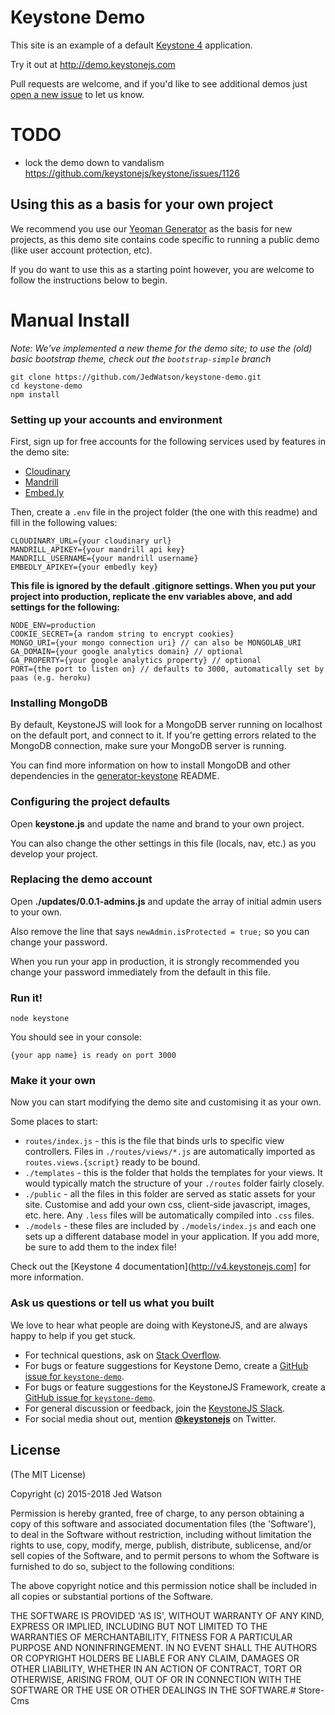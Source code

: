 Keystone Demo
=============

This site is an example of a default [Keystone 4](http://keystonejs.com) application.

Try it out at http://demo.keystonejs.com

Pull requests are welcome, and if you'd like to see additional demos just [open a new issue](https://github.com/keystonejs/keystone-demo/issues/new) to let us know.

# TODO

* lock the demo down to vandalism https://github.com/keystonejs/keystone/issues/1126

## Using this as a basis for your own project

We recommend you use our [Yeoman Generator](https://github.com/JedWatson/generator-keystone) as the basis for new projects, as this demo site contains code specific to running a public demo (like user account protection, etc).

If you do want to use this as a starting point however, you are welcome to follow the instructions below to begin.

# Manual Install

*Note: We've implemented a new theme for the demo site; to use the (old) basic bootstrap theme, check out the `bootstrap-simple` branch*

    git clone https://github.com/JedWatson/keystone-demo.git
    cd keystone-demo
    npm install

### Setting up your accounts and environment

First, sign up for free accounts for the following services used by features in the demo site:

*   [Cloudinary](https://cloudinary.com/)
*   [Mandrill](https://www.mandrill.com/)
*   [Embed.ly](https://embed.ly/)

Then, create a `.env` file in the project folder (the one with this readme) and fill in the following values:

    CLOUDINARY_URL={your cloudinary url}
    MANDRILL_APIKEY={your mandrill api key}
    MANDRILL_USERNAME={your mandrill username}
    EMBEDLY_APIKEY={your embedly key}

**This file is ignored by the default .gitignore settings. When you put your project into production, replicate the env variables above, and add settings for the following:**

    NODE_ENV=production
    COOKIE_SECRET={a random string to encrypt cookies}
    MONGO_URI={your mongo connection uri} // can also be MONGOLAB_URI
    GA_DOMAIN={your google analytics domain} // optional
    GA_PROPERTY={your google analytics property} // optional
    PORT={the port to listen on} // defaults to 3000, automatically set by paas (e.g. heroku)


### Installing MongoDB

By default, KeystoneJS will look for a MongoDB server running on localhost on the default port, and connect to it. If you're getting errors related to the MongoDB connection, make sure your MongoDB server is running.

You can find more information on how to install MongoDB and other dependencies in the [generator-keystone](https://github.com/keystonejs/generator-keystone) README.

### Configuring the project defaults

Open **keystone.js** and update the name and brand to your own project.

You can also change the other settings in this file (locals, nav, etc.) as you develop your project.


### Replacing the demo account

Open **./updates/0.0.1-admins.js** and update the array of initial admin users to your own.

Also remove the line that says `newAdmin.isProtected = true;` so you can change your password.

When you run your app in production, it is strongly recommended you change your password immediately from the default in this file.

### Run it!

`node keystone`

You should see in your console:

`{your app name} is ready on port 3000`

### Make it your own

Now you can start modifying the demo site and customising it as your own.

Some places to start:

*   `routes/index.js` - this is the file that binds urls to specific view controllers. Files in `./routes/views/*.js` are automatically imported as `routes.views.{script}` ready to be bound.
*   `./templates` - this is the folder that holds the templates for your views. It would typically match the structure of your `./routes` folder fairly closely.
*   `./public` - all the files in this folder are served as static assets for your site. Customise and add your own css, client-side javascript, images, etc. here. Any `.less` files will be automatically compiled into `.css` files.
*   `./models` - these files are included by `./models/index.js` and each one sets up a different database model in your application. If you add more, be sure to add them to the index file!

Check out the [Keystone 4 documentation](http://v4.keystonejs.com] for more information.

### Ask us questions or tell us what you built

We love to hear what people are doing with KeystoneJS, and are always happy to help if you get stuck.

 * For technical questions, ask on [Stack Overflow](https://stackoverflow.com/tags/keystonejs).
 * For bugs or feature suggestions for Keystone Demo, create a [GitHub issue for `keystone-demo`](https://github.com/keystonejs/keystone-demo/issues).
 * For bugs or feature suggestions for the KeystoneJS Framework, create a [GitHub issue for `keystone-demo`](https://github.com/keystonejs/keystone/issues).
 * For general discussion or feedback, join the [KeystoneJS Slack](http://community.keystonejs.com/).
 * For social media shout out, mention [**@keystonejs**](https://twitter.com/keystonejs) on Twitter.

## License

(The MIT License)

Copyright (c) 2015-2018 Jed Watson

Permission is hereby granted, free of charge, to any person obtaining
a copy of this software and associated documentation files (the
'Software'), to deal in the Software without restriction, including
without limitation the rights to use, copy, modify, merge, publish,
distribute, sublicense, and/or sell copies of the Software, and to
permit persons to whom the Software is furnished to do so, subject to
the following conditions:

The above copyright notice and this permission notice shall be
included in all copies or substantial portions of the Software.

THE SOFTWARE IS PROVIDED 'AS IS', WITHOUT WARRANTY OF ANY KIND,
EXPRESS OR IMPLIED, INCLUDING BUT NOT LIMITED TO THE WARRANTIES OF
MERCHANTABILITY, FITNESS FOR A PARTICULAR PURPOSE AND NONINFRINGEMENT.
IN NO EVENT SHALL THE AUTHORS OR COPYRIGHT HOLDERS BE LIABLE FOR ANY
CLAIM, DAMAGES OR OTHER LIABILITY, WHETHER IN AN ACTION OF CONTRACT,
TORT OR OTHERWISE, ARISING FROM, OUT OF OR IN CONNECTION WITH THE
SOFTWARE OR THE USE OR OTHER DEALINGS IN THE SOFTWARE.# Store-Cms
